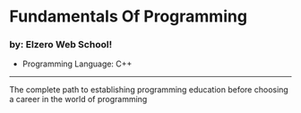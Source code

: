 # Fundamentals Of Programming
### by: Elzero Web School!
* Programming Language: C++
---
The complete path to establishing programming education before choosing a career in the world of programming
